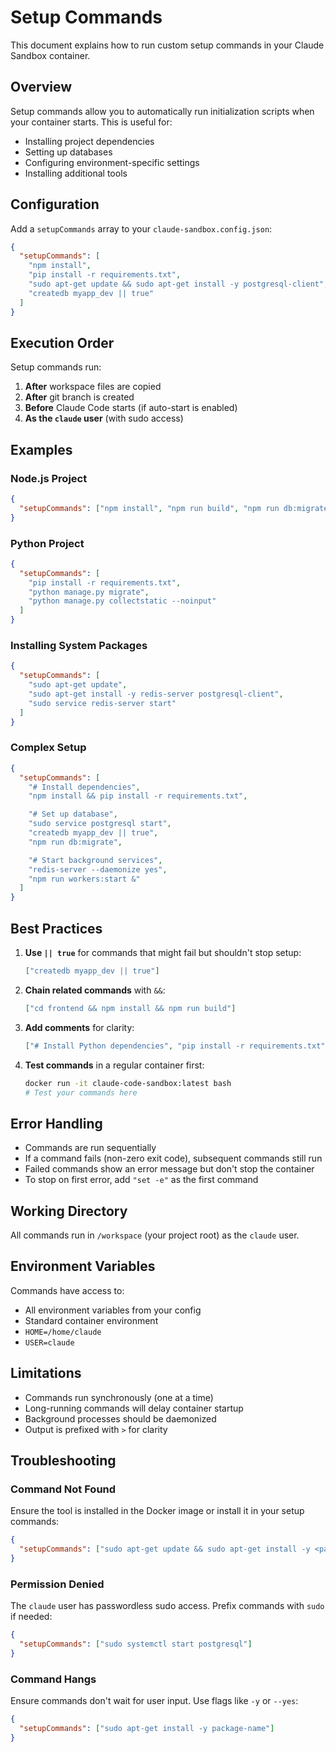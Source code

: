 # Setup Commands

This document explains how to run custom setup commands in your Claude Sandbox container.

## Overview

Setup commands allow you to automatically run initialization scripts when your container starts. This is useful for:

- Installing project dependencies
- Setting up databases
- Configuring environment-specific settings
- Installing additional tools

## Configuration

Add a `setupCommands` array to your `claude-sandbox.config.json`:

```json
{
  "setupCommands": [
    "npm install",
    "pip install -r requirements.txt",
    "sudo apt-get update && sudo apt-get install -y postgresql-client",
    "createdb myapp_dev || true"
  ]
}
```

## Execution Order

Setup commands run:

1. **After** workspace files are copied
2. **After** git branch is created
3. **Before** Claude Code starts (if auto-start is enabled)
4. **As the `claude` user** (with sudo access)

## Examples

### Node.js Project

```json
{
  "setupCommands": ["npm install", "npm run build", "npm run db:migrate"]
}
```

### Python Project

```json
{
  "setupCommands": [
    "pip install -r requirements.txt",
    "python manage.py migrate",
    "python manage.py collectstatic --noinput"
  ]
}
```

### Installing System Packages

```json
{
  "setupCommands": [
    "sudo apt-get update",
    "sudo apt-get install -y redis-server postgresql-client",
    "sudo service redis-server start"
  ]
}
```

### Complex Setup

```json
{
  "setupCommands": [
    "# Install dependencies",
    "npm install && pip install -r requirements.txt",

    "# Set up database",
    "sudo service postgresql start",
    "createdb myapp_dev || true",
    "npm run db:migrate",

    "# Start background services",
    "redis-server --daemonize yes",
    "npm run workers:start &"
  ]
}
```

## Best Practices

1. **Use `|| true`** for commands that might fail but shouldn't stop setup:

   ```json
   ["createdb myapp_dev || true"]
   ```

2. **Chain related commands** with `&&`:

   ```json
   ["cd frontend && npm install && npm run build"]
   ```

3. **Add comments** for clarity:

   ```json
   ["# Install Python dependencies", "pip install -r requirements.txt"]
   ```

4. **Test commands** in a regular container first:
   ```bash
   docker run -it claude-code-sandbox:latest bash
   # Test your commands here
   ```

## Error Handling

- Commands are run sequentially
- If a command fails (non-zero exit code), subsequent commands still run
- Failed commands show an error message but don't stop the container
- To stop on first error, add `"set -e"` as the first command

## Working Directory

All commands run in `/workspace` (your project root) as the `claude` user.

## Environment Variables

Commands have access to:

- All environment variables from your config
- Standard container environment
- `HOME=/home/claude`
- `USER=claude`

## Limitations

- Commands run synchronously (one at a time)
- Long-running commands will delay container startup
- Background processes should be daemonized
- Output is prefixed with `>` for clarity

## Troubleshooting

### Command Not Found

Ensure the tool is installed in the Docker image or install it in your setup commands:

```json
{
  "setupCommands": ["sudo apt-get update && sudo apt-get install -y <package>"]
}
```

### Permission Denied

The `claude` user has passwordless sudo access. Prefix commands with `sudo` if needed:

```json
{
  "setupCommands": ["sudo systemctl start postgresql"]
}
```

### Command Hangs

Ensure commands don't wait for user input. Use flags like `-y` or `--yes`:

```json
{
  "setupCommands": ["sudo apt-get install -y package-name"]
}
```
